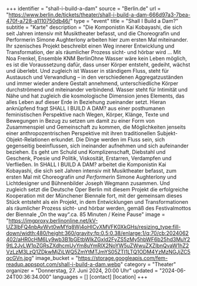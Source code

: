 +++
identifier = "shall-i-build-a-dam"
source = "Berlin.de"
url = "https://www.berlin.de/tickets/theater/shall-i-build-a-dam-666d97a3-7bea-470f-a728-a1110750db46/"
type = "event"
title = "Shall I Build a Dam?"
subtitle = "Karte"
description = "Die Komponistin Kai Kobayashi, die sich seit Jahren intensiv mit Musiktheater befasst, und die Choreografin und Performerin Simone Aughterlony arbeiten hier zum ersten Mal miteinander. Ihr szenisches Projekt beschreibt einen Weg innerer Entwicklung und Transformation, der als räumlicher Prozess sicht- und hörbar wird ... Mit Noa Frenkel, Ensemble KNM BerlinOhne Wasser wäre kein Leben möglich, es ist die Voraussetzung dafür, dass unser Körper entsteht, gedeiht, wächst und überlebt. Und zugleich ist Wasser in ständigem Fluss, steht für Austausch und Verwandlung – in den verschiedenen Aggregatzuständen und immer wieder andere Gestalt annehmend, unterschiedliche Körper durchströmend und miteinander verbindend. Wasser steht für Intimität und Nähe und hat zugleich die kosmologische Dimension jenes Elements, das alles Leben auf dieser Erde in Beziehung zueinander setzt. Hieran anknüpfend fragt SHALL I BUILD A DAM? aus einer posthumanen feministischen Perspektive nach Wegen, Körper, Klänge, Texte und Bewegungen in Bezug zu setzen um damit zu einer Form von Zusammenspiel und Gemeinschaft zu kommen, die Möglichkeiten jenseits einer anthropozentrischen Perspektive mit ihren traditionellen Subjekt-Objekt-Relationen erkundet. Die Dinge werden im Fluss sein, sich gegenseitig beeinflussen, sich ineinander aufnehmen und sich aufeinander beziehen. Es geht um Schuld und Komplizenschaft, Diebstahl und Geschenk, Poesie und Politik, Viskosität, Erstarren, Verdampfen und Verfließen. In SHALL I BUILD A DAM? arbeitet die Komponistin Kai Kobayashi, die sich seit Jahren intensiv mit Musiktheater befasst, zum ersten Mal mit Choreograf*in und Performer*in Simone Aughterlony und Lichtdesigner und Bühnenbilder Joseph Wegmann zusammen. Und zugleich setzt die Deutsche Oper Berlin mit diesem Projekt die erfolgreiche Kooperation mit der Münchener Biennale fort, mit der gemeinsam dieses Stück entsteht als ein Projekt, in dem Entwicklungen und Transformationen als räumlicher Prozess sicht- und hörbar werden, gemäß des Festivalmottos der Biennale „On the way“.ca. 85 Minuten / Keine Pause"
image = "https://imgproxy.berlinonline.net/kV-UZ3lbFQ4nbAvWvt0wMYq8Wj4oHICvXMVFK0XkGHs/resizing_type:fill-down/width:480/height:360/gravity:fp:0.5:0.38/enlarge:1/q:70/cb:2024062402/aHR0cHM6Ly9wb3B1bGEtbWlkZGxld2FyZS5zMy5hbWF6b25hd3MuY29tL2JvLW1pZGRsZXdhcmUvYm8uYmRlX2NoYW5uZWwuZXZlbnQvaW1hZ2VzLzM3LzQ1ZDkwMjZiLWQ5ZmYtMTJmYS05ZTI1LTQ1ODM4YzMzNGJjZC5qcGVn.jpg"
image_bucket = "https://storage.googleapis.com/fem-readup.appspot.com/shall-i-build-a-dam.webp"
category = "Theater"
organizer = "Donnerstag, 27. Juni 2024, 20:00 Uhr"
updated = "2024-06-24T00:36:34.000"
languages = []
[contact]
[location]
+++